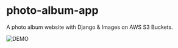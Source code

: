 # photo-album-app
A photo album website with Django &amp;  Images on AWS S3 Buckets.



![DEMO](../master/static/images/demo.jpg)
